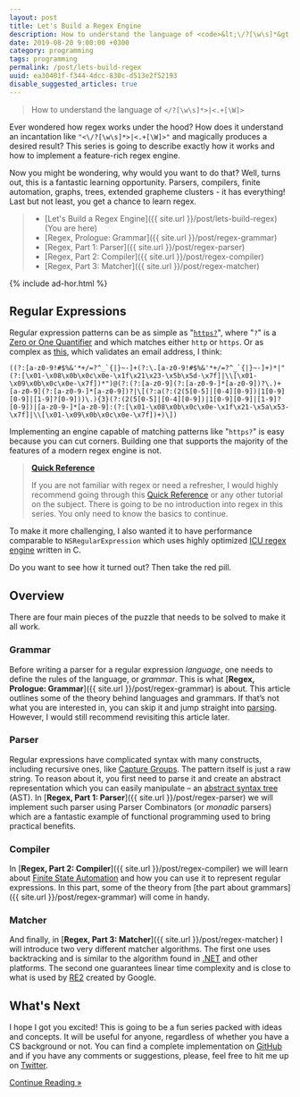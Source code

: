 ```yaml
---
layout: post
title: Let's Build a Regex Engine
description: How to understand the language of <code>&lt;\/?[\w\s]*&gt;|&lt;.+[\W]&gt;</code>
date: 2019-08-20 9:00:00 +0300
category: programming
tags: programming
permalink: /post/lets-build-regex
uuid: ea30401f-f344-4dcc-830c-d513e2f52193
disable_suggested_articles: true
---
```


> How to understand the language of <code>&lt;\/?[\w\s]*&gt;|&lt;.+[\W]&gt;</code>

Ever wondered how regex works under the hood? How does it understand an incantation like `"<\/?[\w\s]*>|<.+[\W]>"` and magically produces a desired result? This series is going to describe exactly how it works and how to implement a feature-rich regex engine.

Now you might be wondering, why would you want to do that? Well, turns out, this is a fantastic learning opportunity. Parsers, compilers, finite automation, graphs, trees, extended grapheme clusters - it has everything! Last but not least, you get a chance to learn regex.

> - [Let's Build a Regex Engine]({{ site.url }}/post/lets-build-regex) (You are here)
> - [Regex, Prologue: Grammar]({{ site.url }}/post/regex-grammar)
> - [Regex, Part 1: Parser]({{ site.url }}/post/regex-parser)
> - [Regex, Part 2: Compiler]({{ site.url }}/post/regex-compiler)
> - [Regex, Part 3: Matcher]({{ site.url }}/post/regex-matcher)

{% include ad-hor.html %}

## Regular Expressions

Regular expression patterns can be as simple as "[`https?`](https://regex101.com/r/z6Lypq/1)", where "`?`" is a [Zero or One Quantifier](https://docs.microsoft.com/en-us/dotnet/standard/base-types/quantifiers-in-regular-expressions) and which matches either `http` or `https`. Or as complex as [this](https://regex101.com/r/95Clhd/1), which validates an email address, I think:

```
((?:[a-z0-9!#$%&'*+/=?^_`{|}~-]+(?:\.[a-z0-9!#$%&'*+/=?^_`{|}~-]+)*|"(?:[\x01-\x08\x0b\x0c\x0e-\x1f\x21\x23-\x5b\x5d-\x7f]|\\[\x01-\x09\x0b\x0c\x0e-\x7f])*")@(?:(?:[a-z0-9](?:[a-z0-9-]*[a-z0-9])?\.)+[a-z0-9](?:[a-z0-9-]*[a-z0-9])?|\[(?:a(?:(2(5[0-5]|[0-4][0-9])|1[0-9][0-9]|[1-9]?[0-9]))\.){3}(?:(2(5[0-5]|[0-4][0-9])|1[0-9][0-9]|[1-9]?[0-9])|[a-z0-9-]*[a-z0-9]:(?:[\x01-\x08\x0b\x0c\x0e-\x1f\x21-\x5a\x53-\x7f]|\\[\x01-\x09\x0b\x0c\x0e-\x7f])+)\])
```

Implementing an engine capable of matching patterns like "`https?`" is easy because you can cut corners. Building one that supports the majority of the features of a modern regex engine is not.

> [**Quick Reference**](https://docs.microsoft.com/en-us/dotnet/standard/base-types/regular-expression-language-quick-reference)
>
> If you are not familiar with regex or need a refresher, I would highly recommend going through this [Quick Reference](https://docs.microsoft.com/en-us/dotnet/standard/base-types/regular-expression-language-quick-reference) or any other tutorial on the subject. There is going to be no introduction into regex in this series. You only need to know the basics to continue.

To make it more challenging, I also wanted it to have performance comparable to `NSRegularExpression` which uses highly optimized [ICU regex engine](http://icu-project.org/apiref/icu4c/uregex_8h_source.html) written in C.

Do you want to see how it turned out? Then take the red pill.

## Overview

There are four main pieces of the puzzle that needs to be solved to make it all work.

### Grammar

Before writing a parser for a regular expression *language*, one needs to define the rules of the language, or *grammar*. This is what [**Regex, Prologue: Grammar**]({{ site.url }}/post/regex-grammar) is about. This article outlines some of the theory behind languages and grammars. If that’s not what you are interested in, you can skip it and jump straight into [parsing](#parser). However, I would still recommend revisiting this article later.

### Parser

Regular expressions have complicated syntax with many constructs, including recursive ones, like [Capture Groups](https://docs.microsoft.com/en-us/dotnet/standard/base-types/grouping-constructs-in-regular-expressions). The pattern itself is just a raw string. To reason about it, you first need to parse it and create an abstract representation which you can easily manipulate – an [abstract syntax tree](https://en.wikipedia.org/wiki/Abstract_syntax_tree) (AST). In [**Regex, Part 1: Parser**]({{ site.url }}/post/regex-parser) we will implement such parser using Parser Combinators (or *monadic* parsers) which are a fantastic example of functional programming used to bring practical benefits.

### Compiler

In [**Regex, Part 2: Compiler**]({{ site.url }}/post/regex-compiler) we will learn about [Finite State Automation](https://en.wikipedia.org/wiki/Nondeterministic_finite_automaton) and how you can use it to represent regular expressions. In this part, some of the theory from [the part about grammars]({{ site.url }}/post/regex-grammar) will come in handy.

### Matcher

And finally, in [**Regex, Part 3: Matcher**]({{ site.url }}/post/regex-matcher) I will introduce two very different matcher algorithms. The first one uses backtracking and is similar to the algorithm found in [.NET](https://docs.microsoft.com/en-us/dotnet/standard/base-types/backtracking-in-regular-expressions) and other platforms. The second one guarantees linear time complexity and is close to what is used by [RE2](https://github.com/google/re2) created by Google.

## What's Next

I hope I got you excited! This is going to be a fun series packed with ideas and concepts. It will be useful for anyone, regardless of whether you have a CS background or not. You can find a complete implementation on [GitHub](https://github.com/kean/Regex) and if you have any comments or suggestions, please, feel free to hit me up on [Twitter](https://twitter.com/a_grebenyuk).

<div class="kb-vert-insets">
<a href="{{ site.url }}/post/regex-grammar">
  <div class="kb-primary-button">
    Continue Reading »
  </div>
</a>
</div>
